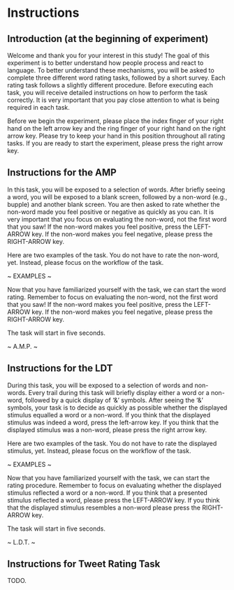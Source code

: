 # Instructions

## Introduction (at the beginning of experiment)

Welcome and thank you for your interest in this study! 
The goal of this experiment is to better understand how people process and react to language. 
To better understand these mechanisms, you will be asked to complete three different word rating tasks, followed by a short survey. 
Each rating task follows a slightly different procedure. Before executing each task, you will receive detailed instructions on how to perform the task correctly. 
It is very important that you pay close attention to what is being required in each task. 

Before we begin the experiment, please place the index finger of your right hand on the left arrow key and the ring finger of your right hand on the right arrow key. 
Please try to keep your hand in this position throughout all rating tasks. 
If you are ready to start the experiment, please press the right arrow key.

## Instructions for the AMP 

In this task, you will be exposed to a selection of words. 
After briefly seeing a word, you will be exposed to a blank screen, followed by a non-word (e.g., bupple) and another blank screen. 
You are then asked to rate whether the non-word made you feel positive or negative as quickly as you can. 
It is very important that you focus on evaluating the non-word, not the first word that you saw! 
If the non-word makes you feel positive, press the LEFT-ARROW key. 
If the non-word makes you feel negative, please press the RIGHT-ARROW key. 

Here are two examples of the task. You do not have to rate the non-word, yet. 
Instead, please focus on the workflow of the task.

~ EXAMPLES ~ 

Now that you have familiarized yourself with the task, we can start the word rating. 
Remember to focus on evaluating the non-word, not the first word that you saw! 
If the non-word makes you feel positive, press the LEFT-ARROW key. 
If the non-word makes you feel negative, please press the RIGHT-ARROW key. 

The task will start in five seconds. 

~ A.M.P. ~ 

## Instructions for the LDT

During this task, you will be exposed to a selection of words and non-words. 
Every trail during this task will briefly display either a word or a non-word, followed by a quick display of ‘&’ symbols. 
After seeing the ‘&’ symbols, your task is to decide as quickly as possible whether the displayed stimulus equalled a word or a non-word. 
If you think that the displayed stimulus was indeed a word, press the left-arrow key. 
If you think that the displayed stimulus was a non-word, please press the right arrow key. 

Here are two examples of the task. You do not have to rate the displayed stimulus, yet. 
Instead, please focus on the workflow of the task.

~ EXAMPLES ~ 

Now that you have familiarized yourself with the task, we can start the rating procedure. 
Remember to focus on evaluating whether the displayed stimulus reflected a word or a non-word. 
If you think that a presented stimulus reflected a word, please press the LEFT-ARROW key. 
If you think that the displayed stimulus resembles a non-word please press the RIGHT-ARROW key. 

The task will start in five seconds. 

~ L.D.T. ~

## Instructions for Tweet Rating Task

TODO.


